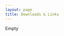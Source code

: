 ```yaml
---
layout: page
title: Downloads & Links
---
```



<div class="container block" markdown="1">
Empty
</div>